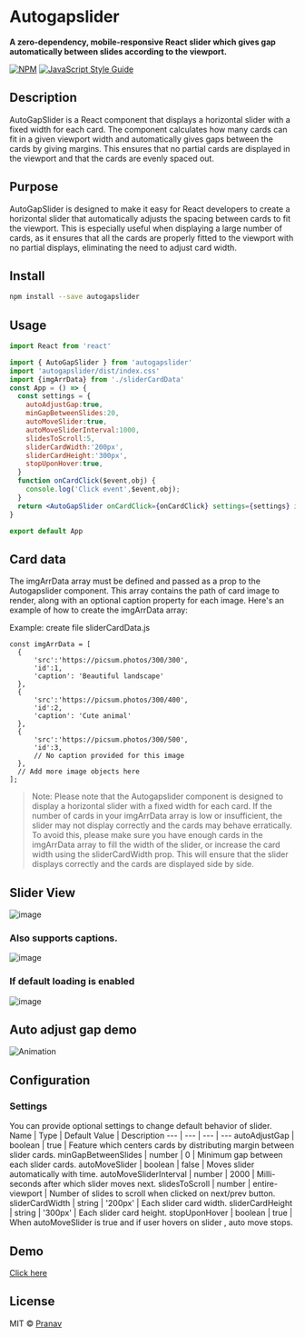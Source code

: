 # Autogapslider

**A zero-dependency, mobile-responsive React slider which gives gap automatically between slides according to the viewport.**


[![NPM](https://img.shields.io/npm/v/autogapslider.svg)](https://www.npmjs.com/package/autogapslider) [![JavaScript Style Guide](https://img.shields.io/badge/code_style-standard-brightgreen.svg)](https://standardjs.com)


## Description

AutoGapSlider is a React component that displays a horizontal slider with a fixed width for each card. The component calculates how many cards can fit in a given viewport width and automatically gives gaps between the cards by giving margins. This ensures that no partial cards are displayed in the viewport and that the cards are evenly spaced out.


## Purpose

AutoGapSlider is designed to make it easy for React developers to create a horizontal slider that automatically adjusts the spacing between cards to fit the viewport. This is especially useful when displaying a large number of cards, as it ensures that all the cards are properly fitted to the viewport with no partial displays, eliminating the need to adjust card width.

## Install

```bash
npm install --save autogapslider
```

## Usage

```jsx
import React from 'react'

import { AutoGapSlider } from 'autogapslider'
import 'autogapslider/dist/index.css'
import {imgArrData} from './sliderCardData'
const App = () => {
  const settings = {
    autoAdjustGap:true,
    minGapBetweenSlides:20,
    autoMoveSlider:true,
    autoMoveSliderInterval:1000,
    slidesToScroll:5,
    sliderCardWidth:'200px',
    sliderCardHeight:'300px',
    stopUponHover:true,
  }
  function onCardClick($event,obj) {
    console.log('Click event',$event,obj);
  }
  return <AutoGapSlider onCardClick={onCardClick} settings={settings} imgArrData = {imgArrData} />;
}

export default App
```
## Card data

The imgArrData array must be defined and passed as a prop to the Autogapslider component. This array contains the path of card image to render, along with an optional caption property for each image. Here's an example of how to create the imgArrData array:

 Example: create file sliderCardData.js 
 ```
const imgArrData = [
   {
       'src':'https://picsum.photos/300/300',
       'id':1,
       'caption': 'Beautiful landscape'
   },
   {
       'src':'https://picsum.photos/300/400',
       'id':2,
       'caption': 'Cute animal'
   },
   {
       'src':'https://picsum.photos/300/500',
       'id':3,
       // No caption provided for this image
   },
   // Add more image objects here
];
```
> Note: Please note that the Autogapslider component is designed to display a horizontal slider with a fixed width for each card. If the number of cards in your imgArrData array is low or insufficient, the slider may not display correctly and the cards may behave erratically. To avoid this, please make sure you have enough cards in the imgArrData array to fill the width of the slider, or increase the card width using the sliderCardWidth prop. This will ensure that the slider displays correctly and the cards are displayed side by side.

## Slider View
![image](https://user-images.githubusercontent.com/65011770/125191551-a8b36900-e260-11eb-96c3-84be84f7dba9.png)

### Also supports captions.
![image](https://user-images.githubusercontent.com/65011770/232329200-b5cfb578-4b8d-43ce-bf48-ec9549c0423f.png)

### If default loading is enabled
![image](https://user-images.githubusercontent.com/65011770/232331593-d8745579-94ff-428f-874a-9428f6cbc111.png)

## Auto adjust gap demo 
![Animation](https://user-images.githubusercontent.com/65011770/143224959-a97af1db-299b-413c-94b2-d84405dfa480.gif)

## Configuration

### Settings
You can provide optional settings to change default behavior of slider.
Name | Type | Default Value | Description
---  | --- | --- | --- 
autoAdjustGap | boolean | true | Feature which centers cards by distributing margin between slider cards.
minGapBetweenSlides | number | 0 | Minimum gap between each slider cards.
autoMoveSlider | boolean | false | Moves slider automatically with time.
autoMoveSliderInterval | number | 2000 | Milli-seconds after which slider moves next.
slidesToScroll | number | entire-viewport | Number of slides to scroll when clicked on next/prev button.
sliderCardWidth | string | '200px' | Each slider card width.
sliderCardHeight | string | '300px' | Each slider card height.
stopUponHover | boolean | true | When autoMoveSlider is true and if user hovers on slider , auto move stops.

## Demo

[Click here](https://pranav-medit.github.io/autogapslider-ex/)


## License

MIT © [Pranav](https://github.com/Pranav)
